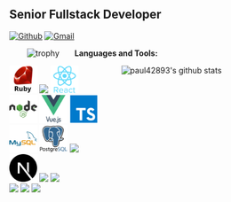 <!-- Your title -->
## Senior Fullstack Developer

<!-- Your badges
You can use the website to generate badges: https://shields.io/
-->

[![Github](https://img.shields.io/badge/-Github-000?style=flat&logo=Github&logoColor=white)](https://github.com/paul42893/)
[![Gmail](https://img.shields.io/badge/-Gmail-c14438?style=flat&logo=Gmail&logoColor=white)](mailto:paul.gilbuena12@gmail.com)

&nbsp;
&nbsp;
&nbsp;
&nbsp;
![trophy](https://github-profile-trophy.vercel.app/?username=paul42893&theme=algolia&margin-w=15&margin-h=15&no-frame=true)
&nbsp;
&nbsp;
&nbsp;
**Languages and Tools:** 

<!-- Your github readme stats
You can use this api: https://github.com/anuraghazra/github-readme-stats
-->
<p>
  <a href="#">
    <img width="60%" align="right" alt="paul42893's github stats" src="https://github-readme-streak-stats.herokuapp.com/?user=paul42893&theme=react&border=61dafb&hide_border=true" />
    <!-- <img align="right" width="60%" src="https://readme-git-main-paul42893.vercel.app/api/top-langs/?username=paul42893&count_private=true&hide=TeX&layout=compact&theme=tokyonight&hide_border=true&langs_count=10" />
    <img align="right" width="60%" src="https://readme-20dn5reob-paul42893.vercel.app/api?username=paul42893&show_icons=true&count_private=true&theme=react&border=61dafb&hide_border=true" /> -->
  </a>

  <!-- Your languages and tools. Be careful with the alignment. 
  You can use this sites to get logos: https://www.vectorlogo.zone or https://simpleicons.org/
  -->
  <code><img width="10%" src="https://raw.githubusercontent.com/devicons/devicon/master/icons/ruby/ruby-original-wordmark.svg"></code>
  <code><img width="10%" src="https://www.vectorlogo.zone/logos/shopify/shopify-icon.svg"></code>
  <code><img width="10%" src="https://raw.githubusercontent.com/devicons/devicon/master/icons/react/react-original-wordmark.svg"></code>
  <br />
  <code><img width="10%" src="https://raw.githubusercontent.com/devicons/devicon/master/icons/nodejs/nodejs-original-wordmark.svg"></code>
  <code><img width="10%" src="https://raw.githubusercontent.com/devicons/devicon/master/icons/vuejs/vuejs-original-wordmark.svg"></code>
  <code><img width="10%" src="https://raw.githubusercontent.com/devicons/devicon/master/icons/typescript/typescript-original.svg"></code>
  <br />
  <code><img width="10%" src="https://raw.githubusercontent.com/devicons/devicon/master/icons/mysql/mysql-original-wordmark.svg"></code>
  <code><img width="10%" src="https://raw.githubusercontent.com/devicons/devicon/master/icons/postgresql/postgresql-original-wordmark.svg"></code>
  <code><img width="10%" src="https://www.vectorlogo.zone/logos/mongodb/mongodb-ar21.svg"></code>
  <br />
  <code><img width="10%" src="https://raw.githubusercontent.com/devicons/devicon/master/icons/nextjs/nextjs-plain.svg"></code>
  <code><img width="10%" src="https://www.vectorlogo.zone/logos/firebase/firebase-icon.svg"></code>
  <code><img width="10%" src="https://www.vectorlogo.zone/logos/git-scm/git-scm-icon.svg"></code>
  <br />
  <code><img width="10%" src="https://www.vectorlogo.zone/logos/monday/monday-icon.svg"></code>
  <code><img width="10%" src="https://www.vectorlogo.zone/logos/trello/trello-icon.svg"></code>
  <code><img width="10%" src="https://www.vectorlogo.zone/logos/atlassian_jira/atlassian_jira-icon.svg"></code>
</p>
<!-- Your hits or visitors
site: http://hits.dwyl.com or https://visitor-badge.glitch.me
Both apis are in trouble due to the number of requests, if you know any other to register visitors, great
-->

